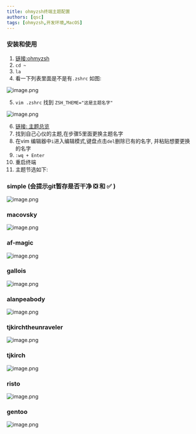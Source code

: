 ```yaml
---
title: ohmyzsh终端主题配置
authors: [qsc]
tags: [ohmyzsh,开发环境,MacOS]
---
```


### 安装和使用

1. [链接:ohmyzsh](https://github.com/ohmyzsh/ohmyzsh)
2. `cd ~`
3. `la`
4. 看一下列表里面是不是有`.zshrc` 如图: 

![image.png](./image/1646979652939-183b4774-159b-49f7-a867-5ac91a193895.png#averageHue=%230a0a0a&clientId=u5b94cf9d-41da-4&from=paste&height=42&id=uc55cc4a2&name=image.png)

5. `vim .zshrc` 找到 `ZSH_THEME="这是主题名字"` 

![image.png](./image/1646979721036-ba5c167b-6198-4c35-b173-c1172495597c.png#averageHue=%230d0c0c&clientId=u5b94cf9d-41da-4&from=paste&height=158&id=ue2cecb60&name=image.png)

6. [链接: 主题总览](https://github.com/ohmyzsh/ohmyzsh/wiki/Themes)
7. 找到自己心仪的主题,在步骤5里面更换主题名字
8. 在vim 编辑器中`i`进入编辑模式,键盘点击`del`删除已有的名字, 并粘贴想要更换的名字
9. `:wq + Enter`
10. 重启终端
11. 主题节选如下: 

### simple (会提示git暂存是否干净 ❎  和 ✅ )

![image.png](./image/1648112991331-a72d71f8-f874-4e57-aaff-f7bf0fed3a5b.png#averageHue=%23020202&clientId=uf51843a3-d3b8-4&from=paste&height=163&id=ufda6f160&name=image.png)

### macovsky

![image.png](./image/1648112762540-920e1e75-e042-417c-a78a-4a88be5d61d6.png#averageHue=%23010100&clientId=uf51843a3-d3b8-4&from=paste&height=201&id=u4d1d8e54&name=image.png)

### af-magic

![image.png](./image/1647012969306-4ae8812d-a613-4313-8490-22a14a5e89f7.png#averageHue=%23030303&clientId=ucbfb26f3-5f70-4&from=paste&height=614&id=uf4119d9b&name=image.png)

### gallois

![image.png](./image/1647003054343-76cd5b17-2d70-4810-abac-4b8c7a8408fb.png#averageHue=%23000000&clientId=u02f71224-cb43-4&from=paste&height=126&id=ub2590f33&name=image.png)

### alanpeabody

![image.png](./image/1646983097518-7594e008-70ee-465b-b1eb-7451be9ce451.png#averageHue=%23000000&clientId=u113dc7e0-59eb-4&from=paste&height=95&id=RkOV7&name=image.png)

### tjkirchtheunraveler

![image.png](./image/1646974108406-10c89085-6212-45bb-8033-b04c832db522.png#averageHue=%23262626&clientId=ub74ab181-53f9-4&from=paste&height=555&id=u98a5e9f5&name=image.png)

### tjkirch

![image.png](./image/1646974137107-0dd31254-30d0-44c7-96e1-772cb8ea7928.png#averageHue=%23272727&clientId=ub74ab181-53f9-4&from=paste&height=555&id=uf8404ba3&name=image.png)

### risto

![image.png](./image/1646974614198-686efeee-ef79-4acd-9267-8649d911cd7d.png#averageHue=%23272626&clientId=ub74ab181-53f9-4&from=paste&height=555&id=uf303511e&name=image.png)

### gentoo

![image.png](./image/1646975291226-802a1dc2-d8ee-449a-a2f0-c3a42914d086.png#averageHue=%231d1c1c&clientId=ub74ab181-53f9-4&from=paste&height=78&id=uc43cdbec&name=image.png)
### 